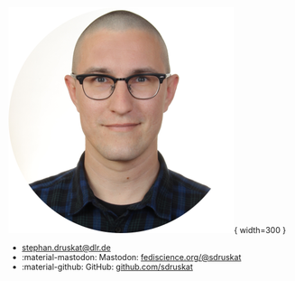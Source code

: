 ![Portrait photo of Stephan Druskat](assets/images/portrait-round.png){ width=300 }

- [stephan.druskat@dlr.de](mailto:stephan.druskat@dlr.de)
- :material-mastodon: Mastodon: [fediscience.org/@sdruskat](https://fediscience.org/@sdruskat?rel="me")
- :material-github: GitHub: [github.com/sdruskat](https://github.com/sdruskat)
